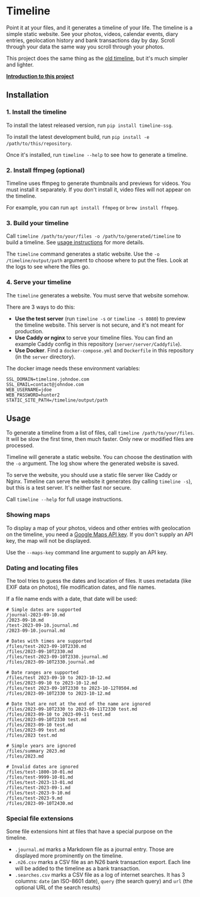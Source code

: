 # Timeline

Point it at your files, and it generates a timeline of your life. The timeline is a simple static website. See your photos, videos, calendar events, diary entries, geolocation history and bank transactions day by day. Scroll through your data the same way you scroll through your photos.

This project does the same thing as the [old timeline](https://github.com/nicbou/timeline-old), but it's much simpler and lighter.

**[Introduction to this project](https://nicolasbouliane.com/projects/new-timeline)**

## Installation

### 1. Install the timeline

To install the latest released version, run `pip install timeline-ssg`.

To install the latest development build, run `pip install -e /path/to/this/repository`.

Once it's installed, run `timeline --help` to see how to generate a timeline.

### 2. Install ffmpeg (optional)

Timeline uses ffmpeg to generate thumbnails and previews for videos. You must install it separately. If you don't install it, video files will not appear on the timeline.

For example, you can run `apt install ffmpeg` or `brew install ffmpeg`.

### 3. Build your timeline

Call `timeline /path/to/your/files -o /path/to/generated/timeline` to build a timeline. See [usage instructions](#usage) for more details.

The `timeline` command generates a static website. Use the `-o /timeline/output/path` argument to choose where to put the files. Look at the logs to see where the files go.

### 4. Serve your timeline

The `timeline` generates a website. You must serve that website somehow.

There are 3 ways to do this:

- **Use the test server** (run `timeline -s` or `timeline -s 8080`) to preview the timeline website. This server is not secure, and it's not meant for production.
- **Use Caddy or nginx** to serve your timeline files. You can find an example Caddy config in this repository (`server/server/Caddyfile`).
- **Use Docker**. Find a `docker-compose.yml` and `Dockerfile` in this repository (in the `server` directory).

The docker image needs these environment variables:
```
SSL_DOMAIN=timeline.johndoe.com
SSL_EMAIL=contact@johndoe.com
WEB_USERNAME=jdoe
WEB_PASSWORD=hunter2
STATIC_SITE_PATH=/timeline/output/path
```

## Usage

To generate a timeline from a list of files, call `timeline /path/to/your/files`. It will be slow the first time, then much faster. Only new or modified files are processed.

Timeline will generate a static website. You can choose the destination with the `-o` argument. The log show where the generated website is saved.

To serve the website, you should use a static file server like Caddy or Nginx. Timeline can serve the website it generates (by calling `timeline -s`), but this is a test server. It's neither fast nor secure.

Call `timeline --help` for full usage instructions.

### Showing maps

To display a map of your photos, videos and other entries with geolocation on the timeline, you need a [Google Maps API key](https://developers.google.com/maps/documentation/javascript/get-api-key). If you don't supply an API key, the map will not be displayed.

Use the `--maps-key` command line argument to supply an API key.

### Dating and locating files

The tool tries to guess the dates and location of files. It uses metadata (like EXIF data on photos), file modification dates, and file names.

If a file name ends with a date, that date will be used:

```
# Simple dates are supported
/journal-2023-09-10.md
/2023-09-10.md
/test-2023-09-10.journal.md
/2023-09-10.journal.md

# Dates with times are supported
/files/test-2023-09-10T2330.md
/files/2023-09-10T2330.md
/files/test-2023-09-10T2330.journal.md
/files/2023-09-10T2330.journal.md

# Date ranges are supported
/files/test 2023-09-10 to 2023-10-12.md
/files/2023-09-10 to 2023-10-12.md
/files/test 2023-09-10T2330 to 2023-10-12T0504.md
/files/2023-09-10T2330 to 2023-10-12.md

# Date that are not at the end of the name are ignored
/files/2023-09-10T2330 to 2023-09-11T2330 test.md
/files/2023-09-10 to 2023-09-11 test.md
/files/2023-09-10T2330 test.md
/files/2023-09-10 test.md
/files/2023-09 test.md
/files/2023 test.md

# Simple years are ignored
/files/summary 2023.md
/files/2023.md

# Invalid dates are ignored
/files/test-1800-10-01.md
/files/test-9999-10-01.md
/files/test-2023-13-01.md
/files/test-2023-09-1.md
/files/test-2023-9-10.md
/files/test-2023-9.md
/files/2023-09-10T2430.md
```

### Special file extensions

Some file extensions hint at files that have a special purpose on the timeline.

- `.journal.md` marks a Markdown file as a journal entry. Those are displayed more prominently on the timeline.
- `.n26.csv` marks a CSV file as an N26 bank transaction export. Each line will be added to the timeline as a bank transaction.
- `.searches.csv` marks a CSV file as a log of internet searches. It has 3 columns: `date` (an ISO-8601 date), `query` (the search query) and `url` (the optional URL of the search results)